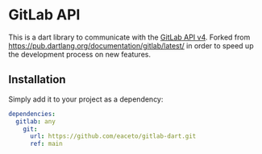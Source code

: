 # GitLab API

This is a dart library to communicate with the [GitLab API v4](https://docs.gitlab.com/ee/api/README.html). Forked from https://pub.dartlang.org/documentation/gitlab/latest/ in order to speed up the development process on new features.

## Installation

Simply add it to your project as a dependency:

```yaml
dependencies:
  gitlab: any
    git:
      url: https://github.com/eaceto/gitlab-dart.git
      ref: main

```

